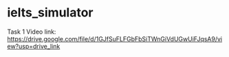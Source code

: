 # ielts_simulator
Task 1
Video link: https://drive.google.com/file/d/1GJfSuFLFGbFbSiTWnGiVdUGwUiFJqsA9/view?usp=drive_link
